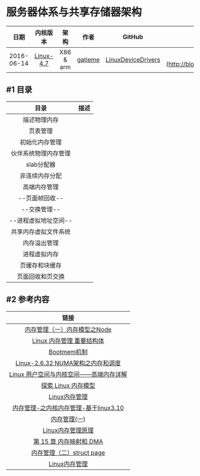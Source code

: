 服务器体系与共享存储器架构
=======

| 日期 | 内核版本 | 架构| 作者 | GitHub| CSDN |
| ------- |:-------:|:-------:|:-------:|:-------:|:-------:|
| 2016-06-14 | [Linux-4.7](http://lxr.free-electrons.com/source/?v=4.7) | X86 & arm | [gatieme](http://blog.csdn.net/gatieme) | [LinuxDeviceDrivers](https://github.com/gatieme/LDD-LinuxDeviceDrivers) | [Linux内存管理](http://blog.csdn.net/gatieme/article/category/6393814 |


#1	目录
-------

|  目录  |  描述  |
|:-------:|:-------:|
| 描述物理内存    		    |
| 页表管理         				|
| 初始化内存管理  			 |
| 伙伴系统物理内存管理  |
| slab分配器       		    |
| 非连续内存分配  			 |
| 高端内存管理    		   |
| --页面帧回收--       			 |
| --交换管理--         			    |
| --进程虚拟地址空间--         |
| 共享内存虚拟文件系统  |
| 内存溢出管理                |
|  进程虚拟内存 |
|  页缓存和块缓存 |
|  页面回收和页交换 |

#2	参考内容
-------



|   链接   |
|:-------:|
| [内存管理（一）内存模型之Node](http://biancheng.dnbcw.info/linux/387391.html)                             |
| [Linux 内存管理 重要结构体](http://blog.chinaunix.net/uid-26009500-id-3078986.html)                       |
| [Bootmem机制](http://blog.csdn.net/samssm/article/details/25064897)                                       |
| [Linux-2.6.32 NUMA架构之内存和调度](http://www.cnblogs.com/zhenjing/archive/2012/03/21/linux_numa.html)   |
| [Linux 用户空间与内核空间——高端内存详解](http://blog.csdn.net/tommy_wxie/article/details/17122923)        |
| [探索 Linux 内存模型](http://www.ibm.com/developerworks/cn/linux/l-memmod/)                               |
| [Linux内存管理](http://blog.chinaunix.net/uid/21718047/cid-151509-list-2.html)                            |
| [内存管理-之内核内存管理-基于linux3.10](http://blog.csdn.net/shichaog/article/details/45509917)           |
| [内存管理(一)](http://www.cnblogs.com/openix/p/3334026.html)                                              |
| [Linux内存管理原理](http://www.cnblogs.com/zhaoyl/p/3695517.html)                                         |
| [第 15 章 内存映射和 DMA](http://www.embeddedlinux.org.cn/ldd3/ch15.html)                                 |
| [ 内存管理（二）struct page ](http://blog.chinaunix.net/uid-30282771-id-5176971.html)                     |
| [Linux内存管理](http://blog.csdn.net/column/details/linux--mm.html)                                       |
